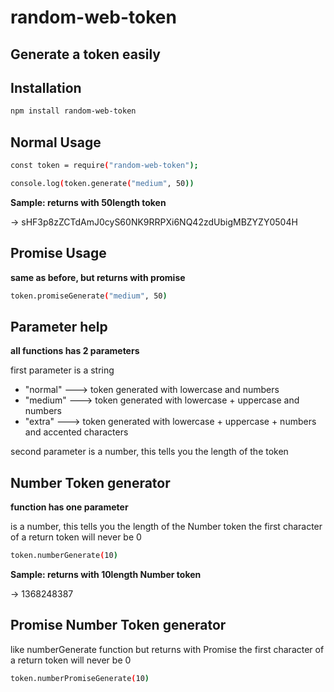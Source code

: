 # random-web-token

## Generate a token easily


## Installation

```sh
npm install random-web-token
```

## Normal Usage

```sh
const token = require("random-web-token");

console.log(token.generate("medium", 50))
```
**Sample: returns with 50length token**

-> sHF3p8zZCTdAmJ0cyS60NK9RRPXi6NQ42zdUbigMBZYZY0504H

## Promise Usage  

**same as before, but returns with promise**

```sh
token.promiseGenerate("medium", 50)
```

## Parameter help

**all functions has 2 parameters**

first parameter is a string
  - "normal"  ---> token generated with lowercase and numbers
  - "medium"  ---> token generated with lowercase + uppercase and numbers
  - "extra"   ---> token generated with lowercase + uppercase + numbers and accented characters

second parameter is a number, this tells you the length of the token

## Number Token generator

**function has one parameter**

is a number, this tells you the length of the Number token
the first character of a return token will never be 0

```sh
token.numberGenerate(10)
```

**Sample: returns with 10length Number token**

-> 1368248387

## Promise Number Token generator

like numberGenerate function but returns with Promise
the first character of a return token will never be 0

```sh
token.numberPromiseGenerate(10)
```